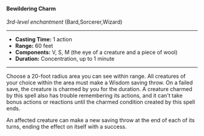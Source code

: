 #### Bewildering Charm
*3rd-level enchantment* (Bard,Sorcerer,Wizard)
___
- **Casting Time:** 1 action
- **Range:** 60 feet
- **Components:** V, S, M (the eye of a creature and a piece of wool)
- **Duration:** Concentration, up to 1 minute
---
Choose a 20-foot radius area you can see within range. All creatures of your choice within the area must make a Wisdom saving throw. On a failed save, the creature is charmed by you for the duration. A creature charmed by this spell also has trouble remembering its actions, and it can't take bonus actions or reactions until the charmed condition created by this spell ends.

An affected creature can make a new saving throw at the end of each of its turns, ending the effect on itself with a success.
